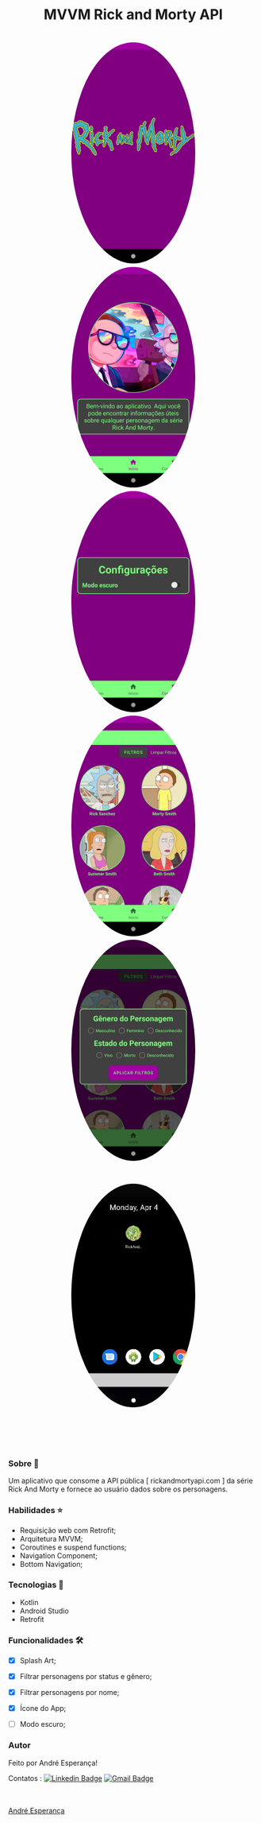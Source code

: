 <h1 align="center">MVVM Rick and Morty API</h1>


<h1 align="center">
  <img style="border-radius: 50%;" src="./assets/splash1.png" width="250px;" alt=""/>
  <img style="border-radius: 50%;" src="./assets/home1.png" width="250px;" alt=""/>
  <img style="border-radius: 50%;" src="./assets/configurações1.png" width="250px;" alt=""/>
  <img style="border-radius: 50%;" src="./assets/personagens1.png" width="250px;" alt=""/>
  <img style="border-radius: 50%;" src="./assets/filtros1.png" width="250px;" alt=""/>
  </h1>
  
  <h1 align="center">
   <img style="border-radius: 50%;" src="./assets/rickandmortyGif1.gif" width="250px;" alt=""/>
  </h1>


<h1 align="center">
   <img style="border-radius: 50%;" src="./assets/gifGame.gif" width="250px;" alt=""/>
</h1>


### Sobre :book: 
 Um aplicativo que consome a API pública  [ rickandmortyapi.com ] da série Rick And Morty e fornece ao usuário dados sobre os personagens.
 
### Habilidades :star:
- Requisição web com Retrofit;
- Arquitetura MVVM;
- Coroutines e suspend functions;
- Navigation Component;
- Bottom Navigation;

### Tecnologias :rocket:

 - Kotlin 
 - Android Studio
 - Retrofit
 
### Funcionalidades 🛠

- [x] Splash Art;
- [x] Filtrar personagens por status e gênero;
- [x] Filtrar personagens por nome;
- [x] Ícone do App;
- [ ] Modo escuro;


### Autor


Feito por André Esperança!

Contatos :
[![Linkedin Badge](https://img.shields.io/badge/-André-blue?style=flat-square&logo=Linkedin&logoColor=white&link=https://www.linkedin.com/in/andr%C3%A9-esperan%C3%A7a-34021a235/)](https://www.linkedin.com/in/andr%C3%A9-esperan%C3%A7a-34021a235/) 
[![Gmail Badge](https://img.shields.io/badge/-andreluizesperancacorreia@gmail.com-c14438?style=flat-square&logo=Gmail&logoColor=white&link=mailto:andreesperanca2010@gmail.com)](mailto:andreluizesperancacorreia@gmail.com)

<a href="https://github.com/andreesperanca">
 <br /> 
 <img style="border-radius: 50%;" src="https://avatars.githubusercontent.com/andreesperanca" width="100px;" alt=""/>
 <br />
  <a href="https://github.com/andreesperanca" title="">André Esperança</a>
 
